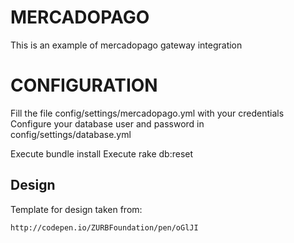 
MERCADOPAGO
============

This is an example of mercadopago gateway integration


CONFIGURATION
=============

Fill the file config/settings/mercadopago.yml with your credentials
Configure your database user and password in config/settings/database.yml


Execute bundle install
Execute rake db:reset

Design
------
  
  Template for design taken from:
  
    http://codepen.io/ZURBFoundation/pen/oGlJI
    